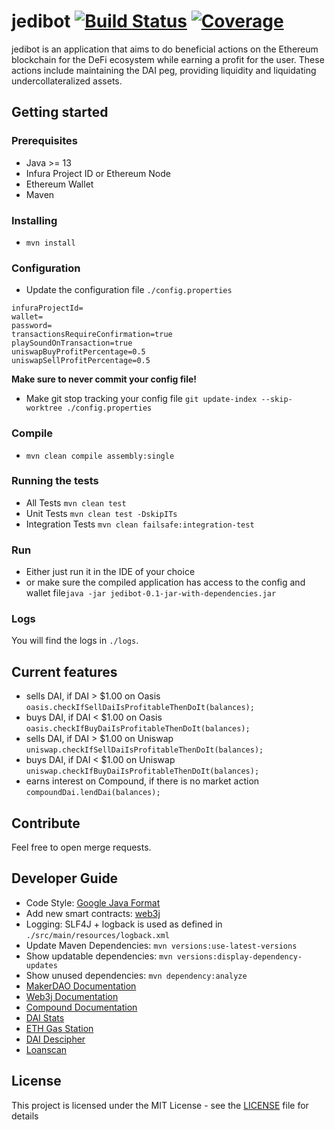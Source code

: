 # jedibot [![Build Status](https://travis-ci.com/DevelGao/jedibot.svg?branch=master)](https://travis-ci.com/DevelGao/jedibot) [![Coverage](https://sonarcloud.io/api/project_badges/measure?project=DevelGao_jedibot&metric=coverage)](https://sonarcloud.io/dashboard?id=DevelGao_jedibot)

jedibot is an application that aims to do beneficial actions on the Ethereum blockchain for the DeFi ecosystem while earning a profit for the user. These actions include maintaining the DAI peg, providing liquidity and liquidating undercollateralized assets.

## Getting started

### Prerequisites

- Java >= 13
- Infura Project ID or Ethereum Node
- Ethereum Wallet
- Maven

### Installing

- ```mvn install```

### Configuration

- Update the configuration file ```./config.properties```

```
infuraProjectId=
wallet=
password=
transactionsRequireConfirmation=true
playSoundOnTransaction=true
uniswapBuyProfitPercentage=0.5
uniswapSellProfitPercentage=0.5
```

__Make sure to never commit your config file!__

- Make git stop tracking your config file ```git update-index --skip-worktree ./config.properties```

### Compile

- ```mvn clean compile assembly:single```

### Running the tests

- All Tests ```mvn clean test```
- Unit Tests ```mvn clean test -DskipITs```
- Integration Tests ```mvn clean failsafe:integration-test```

### Run 

- Either just run it in the IDE of your choice
- or make sure the compiled application has access to the config and wallet file```java -jar jedibot-0.1-jar-with-dependencies.jar```

### Logs

You will find the logs in ```./logs```.

## Current features

- sells DAI, if DAI > $1.00 on Oasis ```oasis.checkIfSellDaiIsProfitableThenDoIt(balances);```
- buys DAI, if DAI < $1.00 on Oasis ```oasis.checkIfBuyDaiIsProfitableThenDoIt(balances);```
- sells DAI, if DAI > $1.00 on Uniswap ```uniswap.checkIfSellDaiIsProfitableThenDoIt(balances);```
- buys DAI, if DAI < $1.00 on Uniswap ```uniswap.checkIfBuyDaiIsProfitableThenDoIt(balances);```
- earns interest on Compound, if there is no market action ```compoundDai.lendDai(balances);```

## Contribute

Feel free to open merge requests.

## Developer Guide

- Code Style: [Google Java Format](https://github.com/google/google-java-format/blob/master/README.md)
- Add new smart contracts: [web3j](https://github.com/web3j/web3j)
- Logging: SLF4J + logback is used as defined in ```./src/main/resources/logback.xml```
- Update Maven Dependencies: ```mvn versions:use-latest-versions```
- Show updatable dependencies: ```mvn versions:display-dependency-updates```
- Show unused dependencies: ```mvn dependency:analyze```
- [MakerDAO Documentation](https://docs.makerdao.com/)
- [Web3j Documentation](https://docs.web3j.io/)
- [Compound Documentation](https://compound.finance/docs)
- [DAI Stats](https://daistats.com)
- [ETH Gas Station](https://ethgasstation.info)
- [DAI Descipher](http://dai.descipher.io)
- [Loanscan](https://loanscan.io/)

## License

This project is licensed under the MIT License - see the [LICENSE](LICENSE) file for details
